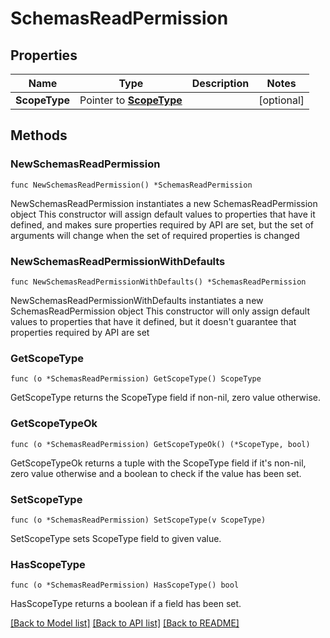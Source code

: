 # SchemasReadPermission

## Properties

Name | Type | Description | Notes
------------ | ------------- | ------------- | -------------
**ScopeType** | Pointer to [**ScopeType**](ScopeType.md) |  | [optional] 

## Methods

### NewSchemasReadPermission

`func NewSchemasReadPermission() *SchemasReadPermission`

NewSchemasReadPermission instantiates a new SchemasReadPermission object
This constructor will assign default values to properties that have it defined,
and makes sure properties required by API are set, but the set of arguments
will change when the set of required properties is changed

### NewSchemasReadPermissionWithDefaults

`func NewSchemasReadPermissionWithDefaults() *SchemasReadPermission`

NewSchemasReadPermissionWithDefaults instantiates a new SchemasReadPermission object
This constructor will only assign default values to properties that have it defined,
but it doesn't guarantee that properties required by API are set

### GetScopeType

`func (o *SchemasReadPermission) GetScopeType() ScopeType`

GetScopeType returns the ScopeType field if non-nil, zero value otherwise.

### GetScopeTypeOk

`func (o *SchemasReadPermission) GetScopeTypeOk() (*ScopeType, bool)`

GetScopeTypeOk returns a tuple with the ScopeType field if it's non-nil, zero value otherwise
and a boolean to check if the value has been set.

### SetScopeType

`func (o *SchemasReadPermission) SetScopeType(v ScopeType)`

SetScopeType sets ScopeType field to given value.

### HasScopeType

`func (o *SchemasReadPermission) HasScopeType() bool`

HasScopeType returns a boolean if a field has been set.


[[Back to Model list]](../README.md#documentation-for-models) [[Back to API list]](../README.md#documentation-for-api-endpoints) [[Back to README]](../README.md)


